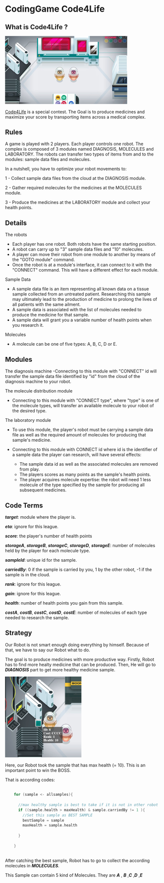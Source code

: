 # CodingGame Code4Life

## What is Code4Life ?
<img src="images/game.PNG" width = "400">

[Code4Life](https://www.codingame.com/ide/puzzle/code4life) is a special contest. The Goal is to produce medicines and maximize your score by transporting items across a medical complex.

## Rules
A game is played with 2 players. Each player controls one robot.
The complex is composed of 3 modules named DIAGNOSIS, MOLECULES and LABORATORY. The robots can transfer two types of items from and to the modules: sample data files and molecules.

In a nutshell, you have to optimize your robot movements to:

1 - Collect sample data files from the cloud at the DIAGNOSIS module.

2 - Gather required molecules for the medicines at the MOLECULES module.

3 - Produce the medicines at the LABORATORY module and collect your health points.

## Details
The robots
- Each player has one robot. Both robots have the same starting position.
- A robot can carry up to "3" sample data files and "10" molecules.
- A player can move their robot from one module to another by means of the "GOTO module" command.
- Once the robot is at a module's interface, it can connect to it with the "CONNECT" command. This will have a different effect for each module.


Sample Data
- A sample data file is an item representing all known data on a tissue sample collected from an untreated patient. Researching this sample may ultimately lead to the production of medicine to prolong the lives of all patients with the same ailment.
- A sample data is associated with the list of molecules needed to produce the medicine for that sample.
- A sample data will grant you a variable number of health points when you research it.


Molecules
- A molecule can be one of five types: A, B, C, D or E.


## Modules

The diagnosis machine
-Connecting to this module with "CONNECT" id will transfer the sample data file identified by "id" from the cloud of the diagnosis machine to your robot.

The molecule distribution module

- Connecting to this module with "CONNECT type", where "type" is one of the molecule types, will transfer an available molecule to your robot of the desired type.

The laboratory module

- To use this module, the player's robot must be carrying a sample data file as well as the required amount of molecules for producing that sample's medicine.

- Connecting to this module with CONNECT id where id is the identifier of a sample data the player can research, will have several effects:
  - The sample data id as well as the associated molecules are removed from play.
  - The players scores as many points as the sample's health points.
  - The player acquires molecule expertise: the robot will need 1 less molecule of the type specified by the sample for producing all       subsequent medicines.
  
## Code Terms
  
***target***: module where the player is.

***eta***: ignore for this league.

***score***: the player's number of health points

***storageA***, ***storageB***, ***storageC***, ***storageD***, ***storageE***: number of molecules held by the player for each molecule type.

***sampleId***: unique id for the sample.

***carriedBy***: 0 if the sample is carried by you, 1 by the other robot, -1 if the sample is in the cloud.

***rank***: ignore for this league.

***gain***: ignore for this league.

***health***: number of health points you gain from this sample.

***costA***, ***costB***, ***costC***, ***costD***, ***costE***: number of molecules of each type needed to research the sample.

## Strategy

Our Robot is not smart enough doing everything by himself. Because of that, we have to say our Robot what to do. 

The goal is to produce medicines with more productive way. Firstly, Robot has to find more healty medicine that can be produced. Then, He will go to ***DIAGNOSIS*** part to get more healthy medicine sample.

<img src="images/diagnosis.PNG" width = "250">

Here, our Robot took the sample that has max health (= 10). This is an important point to win the BOSS.

That is according codes:
```scala

    for (sample <- allsamples){

      //max healthy sample is best to take if it is not in other robot
      if ((sample.health > maxHealth) & sample.carriedBy != 1 ){
        //Set this sample as BEST SAMPLE
        bestSample = sample
        maxHealth = sample.health
        
      }
      
    }
    
```

After catching the best sample, Robot has to go to collect the according molecules in ***MOLECULES***.

This Sample can contain 5 kind of Molecules. They are ***A*** , ***B*** ,***C*** ,***D*** ,***E***








